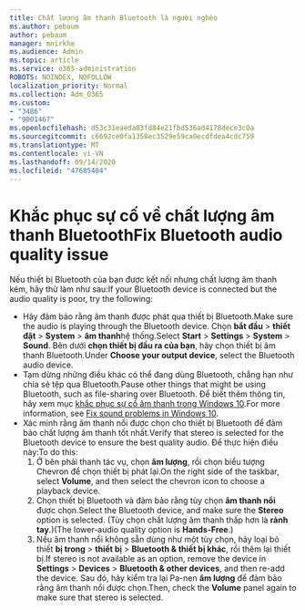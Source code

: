 ```yaml
---
title: Chất lượng âm thanh Bluetooth là người nghèo
ms.author: pebaum
author: pebaum
manager: mnirkhe
ms.audience: Admin
ms.topic: article
ms.service: o365-administration
ROBOTS: NOINDEX, NOFOLLOW
localization_priority: Normal
ms.collection: Adm_O365
ms.custom:
- "3486"
- "9001467"
ms.openlocfilehash: d53c31eaeda83fd84e21fbd536ad4178dece3c0a
ms.sourcegitcommit: c6692ce0fa1358ec3529e59ca0ecdfdea4cdc759
ms.translationtype: MT
ms.contentlocale: vi-VN
ms.lasthandoff: 09/14/2020
ms.locfileid: "47685404"
---
```

# <a name="fix-bluetooth-audio-quality-issue"></a><span data-ttu-id="71b70-102">Khắc phục sự cố về chất lượng âm thanh Bluetooth</span><span class="sxs-lookup"><span data-stu-id="71b70-102">Fix Bluetooth audio quality issue</span></span>

<span data-ttu-id="71b70-103">Nếu thiết bị Bluetooth của bạn được kết nối nhưng chất lượng âm thanh kém, hãy thử làm như sau:</span><span class="sxs-lookup"><span data-stu-id="71b70-103">If your Bluetooth device is connected but the audio quality is poor, try the following:</span></span>

- <span data-ttu-id="71b70-104">Hãy đảm bảo rằng âm thanh được phát qua thiết bị Bluetooth.</span><span class="sxs-lookup"><span data-stu-id="71b70-104">Make sure the audio is playing through the Bluetooth device.</span></span> <span data-ttu-id="71b70-105">Chọn **bắt đầu**  >  **thiết đặt**  >  **System**  >  **âm thanh**hệ thống.</span><span class="sxs-lookup"><span data-stu-id="71b70-105">Select **Start** > **Settings** > **System** > **Sound**.</span></span> <span data-ttu-id="71b70-106">Bên dưới **chọn thiết bị đầu ra của bạn**, hãy chọn thiết bị âm thanh Bluetooth.</span><span class="sxs-lookup"><span data-stu-id="71b70-106">Under **Choose your output device**, select the Bluetooth audio device.</span></span>
- <span data-ttu-id="71b70-107">Tạm dừng những điều khác có thể đang dùng Bluetooth, chẳng hạn như chia sẻ tệp qua Bluetooth.</span><span class="sxs-lookup"><span data-stu-id="71b70-107">Pause other things that might be using Bluetooth, such as file-sharing over Bluetooth.</span></span> <span data-ttu-id="71b70-108">Để biết thêm thông tin, hãy xem mục [khắc phục sự cố âm thanh trong Windows 10](https://support.microsoft.com/help/4520288/windows-10-fix-sound-problems).</span><span class="sxs-lookup"><span data-stu-id="71b70-108">For more information, see [Fix sound problems in Windows 10](https://support.microsoft.com/help/4520288/windows-10-fix-sound-problems).</span></span>
- <span data-ttu-id="71b70-109">Xác minh rằng âm thanh nổi được chọn cho thiết bị Bluetooth để đảm bảo chất lượng âm thanh tốt nhất.</span><span class="sxs-lookup"><span data-stu-id="71b70-109">Verify that stereo is selected for the Bluetooth device to ensure the best quality audio.</span></span> <span data-ttu-id="71b70-110">Để thực hiện điều này:</span><span class="sxs-lookup"><span data-stu-id="71b70-110">To do this:</span></span> 
    1. <span data-ttu-id="71b70-111">Ở bên phải thanh tác vụ, chọn **âm lượng**, rồi chọn biểu tượng Chevron để chọn thiết bị phát lại.</span><span class="sxs-lookup"><span data-stu-id="71b70-111">On the right side of the taskbar, select **Volume**, and then select the chevron icon to choose a playback device.</span></span>
    2. <span data-ttu-id="71b70-112">Chọn thiết bị Bluetooth và đảm bảo rằng tùy chọn **âm thanh nổi** được chọn.</span><span class="sxs-lookup"><span data-stu-id="71b70-112">Select the Bluetooth device, and make sure the **Stereo** option is selected.</span></span> <span data-ttu-id="71b70-113">(Tùy chọn chất lượng âm thanh thấp hơn là **rảnh tay**.)</span><span class="sxs-lookup"><span data-stu-id="71b70-113">(The lower-audio quality option is **Hands-Free**.)</span></span>
    3. <span data-ttu-id="71b70-114">Nếu âm thanh nổi không sẵn dùng như một tùy chọn, hãy loại bỏ thiết **bị trong**  >  **thiết bị**  >  **Bluetooth & thiết bị khác**, rồi thêm lại thiết bị.</span><span class="sxs-lookup"><span data-stu-id="71b70-114">If stereo is not available as an option, remove the device in **Settings** > **Devices** > **Bluetooth & other devices**, and then re-add the device.</span></span> <span data-ttu-id="71b70-115">Sau đó, hãy kiểm tra lại Pa-nen **âm lượng** để đảm bảo rằng âm thanh nổi được chọn.</span><span class="sxs-lookup"><span data-stu-id="71b70-115">Then, check the **Volume** panel again to make sure that stereo is selected.</span></span>

